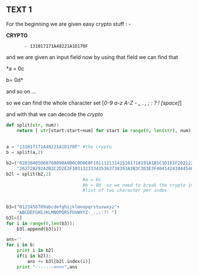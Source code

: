 ## TEXT 1 
 For the beginning we are given easy crypto stuff : - 
 
 
 **CRYPTO** 
 
```
 	   - 131017171A48221A1D170F
```     
     
and we are given an input field now by using that field  we can find that


*a = 0c 

b= 0d* 

and so on ...


so we can find the whole character set  [*0-9 a-z A-Z - _ . , ; : ? ! [space]*] 


and with that we can decode the *crypto*

```python
def split(str, num):
    return [ str[start:start+num] for start in range(0, len(str), num) ]
    
   
a = "131017171A48221A1D170F" #the crypto
b = split(a,2)               

b2=("02030405060708090A0B0C0D0E0F101112131415161718191A1B1C1D1E1F202122232425"+
    "262728292A2B2C2D2E2F303132333435363738393A3B3C3D3E3F404142434445464748")
b2l = split(b2,2)
                             #a = 0c
                             #b = 0d  so we need to break the crypto into a 
                             #list of two character per index 
                             
                             
b3=("0123456789abcdefghijklmnopqrstuvwxyz"+
    "ABCDEFGHIJKLMNOPQRSTUVWXYZ-_.,;:?! ")
b3l=[]
for i in range(0,len(b3)):
    b3l.append(b3[i])

ans=''
for i in b:
    print i in b2l
    if(i in b2l):
        ans += b3l[b2l.index(i)]
    print "------->>>>",ans
```
    
     	     

 	      




<!--stackedit_data:
eyJoaXN0b3J5IjpbLTI5ODE0Mzk3N119
-->
